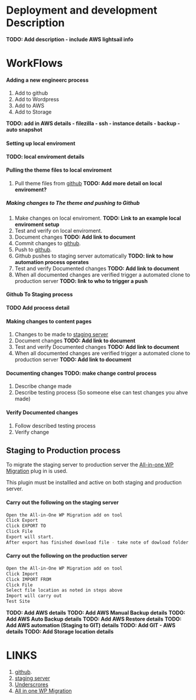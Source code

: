# Deployment and development Description
**TODO: Add description - include AWS lightsail info**

# WorkFlows

#### Adding a new engineerc process
1.  Add to github 
2.  Add to Wordpress
3.  Add to AWS
4.  Add to Storage

**TODO: add in AWS details - filezilla - ssh - instance details - backup - auto snapshot**

#### Setting up local enviroment
**TODO: local enviroment details**

#### Pulling the theme files to local enviroment
1.  Pull theme files from [github](https://github.com/cp3402-students/cp3402-2022-1-site-team05.git)
**TODO: Add more detail on local enviroment?**

##### Making changes to The theme and pushing to Github
1.  Make changes on local enviroment. **TODO: Link to an example local enviroment setup**
2.  Test and verify on local enviroment.
3.  Document changes **TODO: Add link to document**
3.  Commit changes to [github](https://github.com/cp3402-students/cp3402-2022-1-site-team05.git). 
3.  Push to [github](https://github.com/cp3402-students/cp3402-2022-1-site-team05.git). 
5.  Github pushes to staging server automatically **TODO: link to how automation process operates**
6. Test and verify Documented changes **TODO: Add link to document**
7. When all documented changes are verified trigger a automated clone to production server **TODO: link to who to trigger a push**


#### Github To Staging process
**TODO Add process detail**

#### Making changes to content pages
1.  Changes to be made to [staging server](http://54.206.45.130/wp-admin/about.php) 
2.  Document changes **TODO: Add link to document**
3.  Test and verify Documented changes **TODO: Add link to document**
4.  When all documented changes are verified trigger a automated clone to production server **TODO: Add link to document**

#### Documenting changes **TODO: make change control process**
1.  Describe change made
2.  Describe testing process (So someone else can test changes you ahve made)

#### Verify Documented changes
1.  Follow described testing process
2.  Verify change

## Staging to Production process

To migrate the staging server to production server the  [All-in-one WP Migration](https://wordpress.org/plugins/all-in-one-wp-migration/) plug in is used.

This plugin must be installled and active on both staging and production server.

#### Carry out the following on the staging server
```sh
Open the All-in-One WP Migration add on tool 
Click Export
Click EXPORT TO
Click File
Export will start.
After export has finished download file - take note of dowload folder
```

#### Carry out the following on the production server
```sh
Open the All-in-One WP Migration add on tool 
Click Import
Click IMPORT FROM
Click File
Select file location as noted in steps above
Import will carry out
Test Site
```




**TODO: Add AWS details**
**TODO: Add AWS Manual Backup details**
**TODO: Add AWS Auto Backup details**
**TODO: Add AWS Restore details**
**TODO: Add AWS automation (Staging to GIT) details**
**TODO: Add GIT - AWS details**
**TODO: Add Storage location details**



# LINKS
1.  [github](https://github.com/cp3402-students/cp3402-2022-1-site-team05.git). 
2.  [staging server](http://54.206.45.130/wp-admin/about.php) 
3.  [Underscrores](https://underscores.me/)
4.  [All in one WP Migration](https://wordpress.org/plugins/all-in-one-wp-migration/)
	